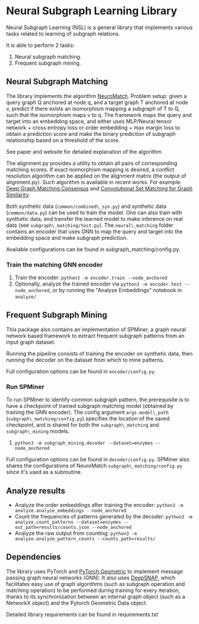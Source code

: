 # Neural Subgraph Learning Library

Neural Subgraph Learning (NSL) is a general library that implements various tasks related to
learning of subgraph relations.

It is able to perform 2 tasks:
1. Neural subgraph matching.
2. Frequent subgraph mining.

## Neural Subgraph Matching
The library implements the algorithm [NeuroMatch](http://snap.stanford.edu/subgraph-matching/).
Problem setup: given a query graph Q anchored at node q, and a target graph T anchored at node v,
predict if there exists an isomorphism mapping a subgraph of T to Q, such that the isomorphism maps
v to q.
The framework maps the query and target into an embedding space, and either uses MLP/Neural tensor network + cross entropy loss
or order embedding + max margin loss to obtain a prediction score and make the binary prediction of subgraph relationship based on a
threshold of the score.

See paper and website for detailed explanation of the algorithm.

The alignment.py provides a utility to obtain all pairs of corresponding matching scores.
If exact isomorphism mapping is desired, a conflict resolution algorithm can be applied on the
alignment matrix (the output of alignment.py). 
Such algorithm is available in recent works. For example: [Deep Graph Matching
Consensus](https://arxiv.org/abs/2001.09621) and [Convolutional Set Matching for Graph
Similarity](https://arxiv.org/abs/1810.10866).

Both synthetic data (`common/combined\_syn.py`) and synthetic data (`common/data.py`) can be used to train the model.
One can also train with synthetic data, and transfer the learned model to make inference on real
data (see `subgraph\_matching/test.py`).
The `neural\_matching` folder contains an encoder that uses GNN to map the query and target into the
embedding space and make subgraph prediction.

Available configurations can be found in subgraph\_matching/config.py.

### Train the matching GNN encoder
1. Train the encoder: `python3 -m encoder.train --node_anchored`
2. Optionally, analyze the trained encoder via `python3 -m encoder.test --node_anchored`, or by running the "Analyze Embeddings" notebook in `analyze/`

## Frequent Subgraph Mining
This package also contains an implementation of SPMiner, a graph neural network based framework to extract frequent subgraph patterns from an input graph dataset.

Running the pipeline consists of training the encoder on synthetic data, then running the decoder on the dataset from which to mine patterns.

Full configuration options can be found in `encoder/config.py`.

### Run SPMiner
To run SPMiner to identify common subgraph pattern, the prerequisite is to have a checkpoint of
trained subgraph matching model (obtained by training the GNN encoder).
The config argument `args.model\_path` (`subgraph\_matching/config.py`) specifies the location of the
saved checkpoint, and is shared for both the `subgraph\_matching` and `subgraph\_mining` models.
1. `python3 -m subgraph_mining.decoder --dataset=enzymes --node_anchored`

Full configuration options can be found in `decoder/config.py`. SPMiner also shares the
configurations of NeuroMatch `subgraph\_matching/config.py` since it's used as a subroutine.

## Analyze results
- Analyze the order embeddings after training the encoder: `python3 -m analyze.analyze_embeddings --node_anchored`
- Count the frequencies of patterns generated by the decoder: `python3 -m analyze.count_patterns --dataset=enzymes --out_path=results/counts.json --node_anchored`
- Analyze the raw output from counting: `python3 -m analyze.analyze_pattern_counts --counts_path=results/`

## Dependencies
The library uses PyTorch and [PyTorch Geometric](https://github.com/rusty1s/pytorch_geometric) to implement message passing graph neural networks (GNN). 
It also uses [DeepSNAP](https://github.com/snap-stanford/deepsnap), which facilitates easy use
of graph algorithms (such as subgraph operation and matching operation) to be performed during training for every iteration, 
thanks to its synchronization between an internal graph object (such as a NetworkX object) and the Pytorch Geometric Data object.

Detailed library requirements can be found in requirements.txt

